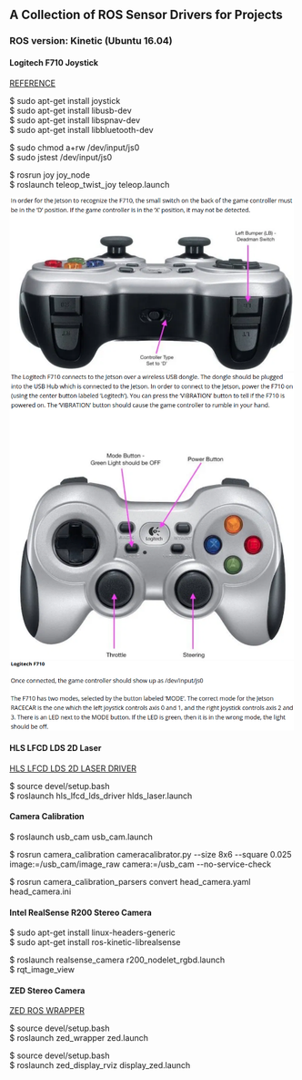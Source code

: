 ## A Collection of ROS Sensor Drivers for Projects 

### ROS version: Kinetic (Ubuntu 16.04)

#### Logitech F710 Joystick

[REFERENCE](https://www.jetsonhacks.com/2018/08/19/racecar-j-ros-teleoperation/)  

$ sudo apt-get install joystick  
$ sudo apt-get install libusb-dev  
$ sudo apt-get install libspnav-dev  
$ sudo apt-get install libbluetooth-dev  


$ sudo chmod a+rw /dev/input/js0  
$ sudo jstest /dev/input/js0  

$ rosrun joy joy_node  
$ roslaunch teleop_twist_joy teleop.launch  

<a href="url"><img src="./images/F710_1.png" width="500"></a>  
<a href="url"><img src="./images/F710_2.png" width="500"></a>  
<a href="url"><img src="./images/F710_3.png" width="500"></a>  
  
  
#### HLS LFCD LDS 2D Laser

[HLS LFCD LDS 2D LASER DRIVER](https://github.com/ROBOTIS-GIT/hls_lfcd_lds_driver/tree/kinetic-devel)  

$ source devel/setup.bash  
$ roslaunch hls_lfcd_lds_driver hlds_laser.launch  
  
#### Camera Calibration

$ roslaunch usb_cam usb_cam.launch  

$ rosrun camera_calibration cameracalibrator.py --size 8x6 --square 0.025 image:=/usb_cam/image_raw camera:=/usb_cam --no-service-check  

$ rosrun camera_calibration_parsers convert head_camera.yaml head_camera.ini  

#### Intel RealSense R200 Stereo Camera

$ sudo apt-get install linux-headers-generic  
$ sudo apt-get install ros-kinetic-librealsense  
  
$ roslaunch realsense_camera r200_nodelet_rgbd.launch  
$ rqt_image_view  
  
#### ZED Stereo Camera

[ZED ROS WRAPPER](https://github.com/stereolabs/zed-ros-wrapper)  

$ source devel/setup.bash  
$ roslaunch zed_wrapper zed.launch  

$ source devel/setup.bash  
$ roslaunch zed_display_rviz display_zed.launch    




